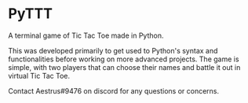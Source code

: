 # PyTTT

A terminal game of Tic Tac Toe made in Python. 

This was developed primarily to get used to Python's syntax and functionalities before working on more advanced projects. The game is simple, with two players that can choose their names and battle it out in virtual Tic Tac Toe.

Contact Aestrus#9476 on discord for any questions or concerns.
